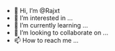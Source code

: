 - 👋 Hi, I’m @Rajxt
- 👀 I’m interested in ...
- 🌱 I’m currently learning ...
- 💞️ I’m looking to collaborate on ...
- 📫 How to reach me ...

<!---
Rajxt/Rajxt is a ✨ special ✨ repository because its `README.md` (this file) appears on your GitHub profile.
You can click the Preview link to take a look at your changes.
--->
